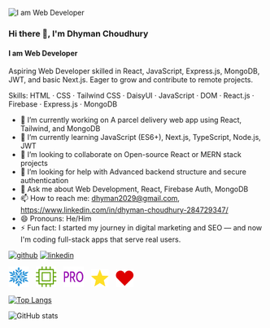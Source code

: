 ![I am Web Developer](https://media.licdn.com/dms/image/v2/D5616AQEbQnDdYrWNXQ/profile-displaybackgroundimage-shrink_350_1400/B56ZfgOzqVH8Ac-/0/1751813670564?e=1757548800&v=beta&t=I-R006OBpzQF_0kKFrNZtZkLFolkVXAXApKZI82xrP8)
### Hi there 👋, I'm Dhyman Choudhury
#### I am Web Developer


Aspiring Web Developer skilled in React, JavaScript, Express.js, MongoDB, JWT, and basic Next.js. Eager to grow and contribute to remote projects.

Skills: HTML · CSS · Tailwind CSS · DaisyUI · JavaScript · DOM · React.js · Firebase · Express.js · MongoDB

- 🔭 I’m currently working on A parcel delivery web app using React, Tailwind, and MongoDB 
- 🌱 I’m currently learning JavaScript (ES6+), Next.js, TypeScript, Node.js, JWT 
- 👯 I’m looking to collaborate on Open-source React or MERN stack projects 
- 🤔 I’m looking for help with Advanced backend structure and secure authentication 
- 💬 Ask me about Web Development, React, Firebase Auth, MongoDB 
- 📫 How to reach me: dhyman2029@gmail.com, https://www.linkedin.com/in/dhyman-choudhury-284729347/ 
- 😄 Pronouns: He/Him 
- ⚡ Fun fact: I started my journey in digital marketing and SEO — and now I'm coding full-stack apps that serve real users.  


[<img src='https://cdn.jsdelivr.net/npm/simple-icons@3.0.1/icons/github.svg' alt='github' height='40'>](https://github.com/https://github.com/Dhyman-Choudhury)  [<img src='https://cdn.jsdelivr.net/npm/simple-icons@3.0.1/icons/linkedin.svg' alt='linkedin' height='40'>](https://www.linkedin.com/in/https://www.linkedin.com/in/dhyman-choudhury-284729347//)  

<a href='https://archiveprogram.github.com/'><img src='https://raw.githubusercontent.com/acervenky/animated-github-badges/master/assets/acbadge.gif' width='40' height='40'></a> <a href='https://docs.github.com/en/developers'><img src='https://raw.githubusercontent.com/acervenky/animated-github-badges/master/assets/devbadge.gif' width='40' height='40'></a> <a href='https://github.com/pricing'><img src='https://raw.githubusercontent.com/acervenky/animated-github-badges/master/assets/pro.gif' width='40' height='40'></a> <a href='https://stars.github.com/'><img src='https://raw.githubusercontent.com/acervenky/animated-github-badges/master/assets/starbadge.gif' width='35' height='35'></a> <a href='https://docs.github.com/en/github/supporting-the-open-source-community-with-github-sponsors'><img src='https://raw.githubusercontent.com/acervenky/animated-github-badges/master/assets/sponsorbadge.gif' width='35' height='35'></a> 

[![Top Langs](https://github-readme-stats.vercel.app/api/top-langs/?username=https://github.com/Dhyman-Choudhury)](https://github.com/anuraghazra/github-readme-stats)

![GitHub stats](https://github-readme-stats.vercel.app/api?username=https://github.com/Dhyman-Choudhury&show_icons=true&count_private=true)  

